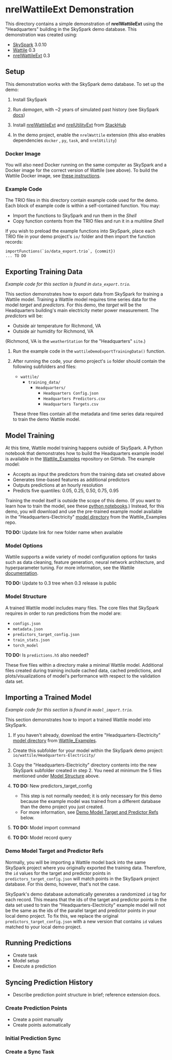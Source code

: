 nrelWattileExt Demonstration
============================

This directory contains a simple demonstration of **nrelWattileExt** using the
"Headquarters" building in the SkySpark demo database. This demonstration was
created using:

- [SkySpark] 3.0.10
- [Wattile] 0.3
- [nrelWattileExt] 0.3

[SkySpark]: https://skyfoundry.com/product "SkySpark"
[Wattile]: https://github.com/NREL/Wattile/releases/ "Wattile"
[nrelWattileExt]: https://stackhub.org/package/nrelWattileExt/ "nrelWattileExt"

Setup
-----

This demonstration works with the SkySpark demo database. To set up the demo:

1. Install SkySpark

2. Run *demogen*, with ~2 years of simulated past history
   (see SkySpark [docs](https://skyfoundry.com/doc/docSkySpark/Setup#demogen))

3. Install [nrelWattileExt] and [nrelUtilityExt] from [StackHub]

4. In the demo project, enable the `nrelWattile` extension (this also enables
   dependencies `docker` , `py`, `task`, and `nrelUtility`)

[nrelUtilityExt]: https://stackhub.org/package/nrelUtilityExt/ "nrelUtilityExt"
[StackHub]: https://stackhub.org/ "StackHub"

### Docker Image

You will also need Docker running on the same computer as SkySpark and a Docker
image for the correct version of Wattile (see above). To build the Wattile
Docker image, see [these instructions](https://github.com/NREL/nrelWattileExt/?tab=readme-ov-file#docker).

### Example Code

The TRIO files in this directory contain example code used for the demo. Each
block of example code is within a self-contained function. You may:

- Import the functions to SkySpark and run them in the *Shell*
- Copy function contents from the TRIO files and run it in a multiline *Shell*

If you wish to preload the example functions into SkySpark, place each TRIO file
in your demo project's `io/` folder and then import the function records:

```
importFunctions(`io/data_export.trio`, {commit})
... TO DO
```

Exporting Training Data
-----------------------

*Example code for this section is found in `data_export.trio`.*

This section demonstrates how to export data from SkySpark for training a
Wattile model. Training a Wattile model requires time series data for the model
*target* and *predictors*. For this demo, the *target* will be the Headquarters
building's main electricity meter power measurement. The *predictors* will be:

- Outside air temperature for Richmond, VA
- Outside air humidity for Richmond, VA

(Richmond, VA is the `weatherStation` for the "Headquarters" `site`.)

1. Run the example code in the `wattileDemoExportTrainingData()` function.

2. After running the code, your demo project's `io` folder should contain the
   following subfolders and files:

   - `wattile/`
     - `training_data/`
       - `Headquarters/`
         - `Headquarters Config.json`
         - `Headquarters Predictors.csv`
         - `Headquarters Targets.csv`

   These three files contain all the metadata and time series data required to
   train the demo Wattile model.

Model Training
--------------

At this time, Wattile model training happens outside of SkySpark. A Python
notebook that demonstrates how to build the Headquarters example model is
available in the [Wattile_Examples] repository on GitHub. The example model:

- Accepts as input the predictors from the training data set created above
- Generates time-based features as additional predictors
- Outputs predictions at an hourly resolution
- Predicts five quantiles: 0.05, 0.25, 0.50, 0.75, 0.95

Training the model itself is outside the scope of this demo. (If you want to
learn how to train the model, see these [python notebooks].) Instead, for this
demo, you will download and use the pre-trained example model available in the
"Headquarters-Electricity" [model directory] from the Wattile_Examples repo.

[Wattile_Examples]: https://github.com/NREL/Wattile_Examples/ex-1-skyspark-demo/ "Wattile Example: SkySpark Demo"
[python notebooks]: https://github.com/NREL/Wattile_Examples/tree/main/ex-1-skyspark-demo/notebooks "Wattile Example Python Notebooks"
[model directory]: https://github.com/NREL/Wattile_Examples/tree/main/ex-1-skyspark-demo/models/model-1 "Headquarters-Electricity"

**TO DO:** Update link for new folder name when available

### Model Options

Wattile supports a wide variety of model configuration options for tasks such as
data cleaning, feature generation, neural network architecture, and
hyperparameter tuning. For more information, see the Wattile [documentation].

[documentation]: https://github.com/NREL/Wattile/tree/0.2.0?tab=readme-ov-file#quick-start

**TO DO:** Update to 0.3 tree when 0.3 release is public

### Model Structure

A trained Wattile model includes many files. The core files that SkySpark
requires in order to run predictions from the model are:

- `configs.json`
- `metadata.json`
- `predictors_target_config.json`
- `train_stats.json`
- `torch_model`

**TO DO:** Is `predictions.h5` also needed?

These five files within a directory make a minimal Wattile model. Additional
files created during training include cached data, cached predictions, and
plots/visualizations of model's performance with respect to the validation data
set.

Importing a Trained Model
-------------------------

*Example code for this section is found in `model_import.trio`.*

This section demonstrates how to import a trained Wattile model into SkySpark.

1. If you haven't already, download the entire "Headquarters-Electricity"
   [model directory] from [Wattile_Examples].

2. Create this subfolder for your model within the SkySpark demo project:
   `io/wattile/Headquarters-Electricity/`

3. Copy the "Headquarters-Electricity" directory contents into the new SkySpark
   subfolder created in step 2. You need at minimum the 5 files mentioned under
   [Model Structure](#model-structure) above.

4. **TO DO:** New predictors_target_config

   - This step is not normally needed; it is only necessary for this demo
     because the example model was trained from a different database than the
     demo project you just created.
   - For more information, see
     [Demo Model Target and Predictor Refs](#demo-model-target-and-predictor-refs)
     below.

5. **TO DO:** Model import command

6. **TO DO:** Model record query

### Demo Model Target and Predictor Refs

Normally, you will be importing a Wattile model back into the same SkySpark
project where you originally exported the training data. Therefore, the `id`
values for the target and predictor points in `predictors_target_config.json`
will match points in the SkySpark project database. For this demo, however,
that's not the case.

SkySpark's demo database automatically generates a randomized `id` tag for each
record. This means that the ids of the target and predictor points in the data
set used to train the "Headquarters-Electricity" example model will not be the
same as the ids of the parallel target and predictor points in your local demo
project. To fix this, we replace the original `predictors_target_config.json`
with a new version that contains `id` values matched to your local demo project.

Running Predictions
-------------------

- Create task
- Model setup
- Execute a prediction

Syncing Prediction History
--------------------------

- Describe prediction point structure in brief; reference extension docs.

### Create Prediction Points

- Create a point manually
- Create points automatically

### Initial Prediction Sync

### Create a Sync Task